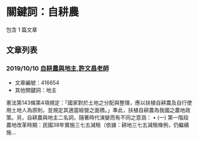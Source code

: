 # 關鍵詞：自耕農

包含 1 篇文章

## 文章列表

### 2019/10/10 [自耕農與地主,許文昌老師](../../articles/416654_%E8%87%AA%E8%80%95%E8%BE%B2%E8%88%87%E5%9C%B0%E4%B8%BB%2C%E8%A8%B1%E6%96%87%E6%98%8C%E8%80%81%E5%B8%AB.md)
- 文章編號：416654
- 其他關鍵詞：地主

憲法第143條第4項規定：「國家對於土地之分配與整理，應以扶植自耕農及自行使用土地人為原則，並規定其適當經營之面積。」準此，扶植自耕農為我國之農地政策。另，自耕農與地主二名詞，隨著時代演變而有不同之意涵： • (一) 第一階段農地改革時期：民國38年實施三七五減租（依據：耕地三七五減租條例，仍繼續施...

